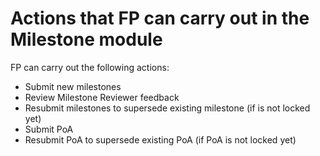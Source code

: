 # **Actions that FP can carry out in the Milestone module**
FP can carry out the following actions:
- Submit new milestones
- Review Milestone Reviewer feedback
- Resubmit milestones to supersede existing milestone (if is not locked yet)
- Submit PoA
- Resubmit PoA to supersede existing PoA (if PoA is not locked yet)
